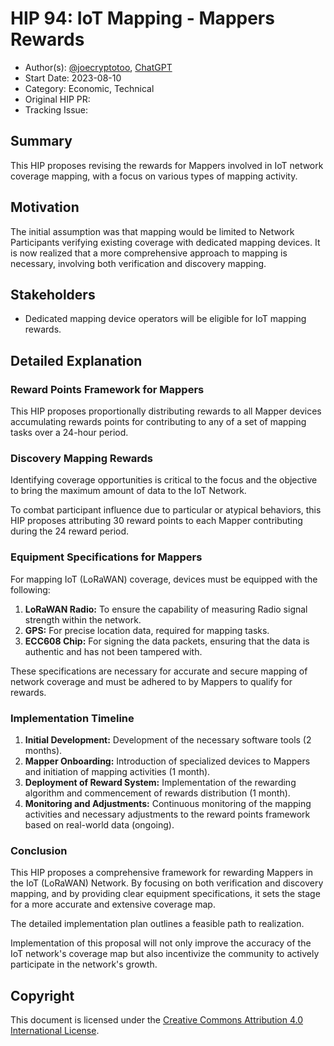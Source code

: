 # HIP 94: IoT Mapping - Mappers Rewards

- Author(s): [@joecryptotoo](https://github.com/joecryptotoo), [ChatGPT](https://chat.openai.com)
- Start Date: 2023-08-10
- Category: Economic, Technical
- Original HIP PR: 
- Tracking Issue: 

## Summary

This HIP proposes revising the rewards for Mappers involved in IoT network coverage mapping, with a focus on various types of mapping activity.

## Motivation

The initial assumption was that mapping would be limited to Network Participants verifying existing coverage with dedicated mapping devices. It is now realized that a more comprehensive approach to mapping is necessary, involving both verification and discovery mapping.

## Stakeholders

- Dedicated mapping device operators will be eligible for IoT mapping rewards.

## Detailed Explanation

### Reward Points Framework for Mappers

This HIP proposes proportionally distributing rewards to all Mapper devices accumulating rewards points for contributing to any of a set of mapping tasks over a 24-hour period.

### Discovery Mapping Rewards

Identifying coverage opportunities is critical to the focus and the objective to bring the maximum amount of data to the IoT Network.

To combat participant influence due to particular or atypical behaviors, this HIP proposes attributing 30 reward points to each Mapper contributing during the 24 reward period.

### Equipment Specifications for Mappers

For mapping IoT (LoRaWAN) coverage, devices must be equipped with the following:

1. **LoRaWAN Radio:** To ensure the capability of measuring Radio signal strength within the network.
2. **GPS:** For precise location data, required for mapping tasks.
3. **ECC608 Chip:** For signing the data packets, ensuring that the data is authentic and has not been tampered with.

These specifications are necessary for accurate and secure mapping of network coverage and must be adhered to by Mappers to qualify for rewards.

### Implementation Timeline

1. **Initial Development:** Development of the necessary software tools (2 months).
2. **Mapper Onboarding:** Introduction of specialized devices to Mappers and initiation of mapping activities (1 month).
3. **Deployment of Reward System:** Implementation of the rewarding algorithm and commencement of rewards distribution (1 month).
4. **Monitoring and Adjustments:** Continuous monitoring of the mapping activities and necessary adjustments to the reward points framework based on real-world data (ongoing).

### Conclusion

This HIP proposes a comprehensive framework for rewarding Mappers in the IoT (LoRaWAN) Network. By focusing on both verification and discovery mapping, and by providing clear equipment specifications, it sets the stage for a more accurate and extensive coverage map.

The detailed implementation plan outlines a feasible path to realization.

Implementation of this proposal will not only improve the accuracy of the IoT network's coverage map but also incentivize the community to actively participate in the network's growth.

## Copyright

This document is licensed under the [Creative Commons Attribution 4.0 International License](https://creativecommons.org/licenses/by/4.0/).

